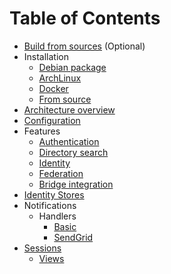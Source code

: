 # Table of Contents
- [Build from sources](build.md) (Optional)
- Installation
  - [Debian package](install/debian.md)
  - [ArchLinux](install/archlinux.md)
  - [Docker](install/docker.md)
  - [From source](install/source.md)
- [Architecture overview](architecture.md)
- [Configuration](configure.md)
- Features
  - [Authentication](features/authentication.md)
  - [Directory search](features/directory.md)
  - [Identity](features/identity.md)
  - [Federation](features/federation.md)
  - [Bridge integration](features/bridge-integration.md)
- [Identity Stores](stores/README.md)
- Notifications
  - Handlers
    - [Basic](threepids/notification/basic-handler.md)
    - [SendGrid](threepids/notification/sendgrid-handler.md)
- [Sessions](threepids/session/session.md)
  - [Views](threepids/session/session-views.md)
